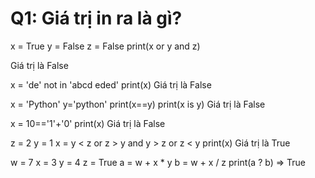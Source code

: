 # Q1: Giá trị in ra là gì?
x = True
y = False
z = False
print(x or y and z)

Giá trị là False

x = 'de' not in 'abcd eded'
print(x)
Giá trị là False


x = 'Python'
y='python'
print(x==y)
print(x is y)
Giá trị là False


x = 10=='1'+'0'
print(x)
Giá trị là False

z = 2
y = 1
x = y < z or z > y and y > z or z < y
print(x)
Giá trị là True


w = 7
x = 3
y = 4
z = True
a = w + x * y
b = w + x / z
print(a ? b) => True

